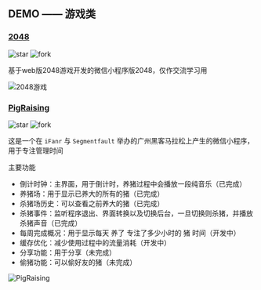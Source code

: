 ## DEMO —— 游戏类

### [2048](https://github.com/natee/wxapp-2048)

![star](https://img.shields.io/github/stars/natee/wxapp-2048.svg?style=social&label=Star)
![fork](https://img.shields.io/github/forks/natee/wxapp-2048.svg?style=social&label=Fork)

基于web版2048游戏开发的微信小程序版2048，仅作交流学习用

![2048游戏](https://raw.githubusercontent.com/natee/wxapp-2048/master/images/game.png)

### [PigRaising](https://github.com/SeaHub/PigRaising)

![star](https://img.shields.io/github/stars/SeaHub/PigRaising.svg?style=social&label=Star)
![fork](https://img.shields.io/github/forks/SeaHub/PigRaising.svg?style=social&label=Fork)

这是一个在 `iFanr` 与 `Segmentfault` 举办的广州黑客马拉松上产生的微信小程序，用于专注管理时间

主要功能

- 倒计时钟：主界面，用于倒计时，养猪过程中会播放一段纯音乐（已完成）
- 养猪场：用于显示已养大的所有的猪（已完成）
- 杀猪场历史：可以查看之前养大的猪（已完成）
- 杀猪事件：监听程序退出、界面转换以及切换后台，一旦切换则杀猪，并播放杀猪声音（已完成）
- 每周完成概况：用于显示每天 养了 专注了多少小时的 猪 时间（开发中）
- 缓存优化：减少使用过程中的流量消耗（开发中）
- 分享功能：用于分享（未完成）
- 偷猪功能：可以偷好友的猪（未完成）

![PigRaising](https://raw.githubusercontent.com/samrayleung/wechat_pit_images/master/assets/img/PigRaising.gif)